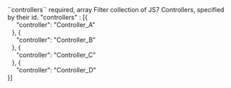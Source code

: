 <tr>
<td>``controllers``</td>
<td>required, array</td>
<td>Filter collection of JS7 Controllers, specified by their id.</td>
<td> "controllers" : [{
  <div style="padding-left:20px;">"controller": "Controller_A"</div>
  <div style="padding-left:10px;">}, {</div>
  <div style="padding-left:20px;">"controller": "Controller_B"</div>
  <div style="padding-left:10px;">}, {</div>
  <div style="padding-left:20px;">"controller": "Controller_C"</div>
  <div style="padding-left:10px;">}, {</div>
  <div style="padding-left:20px;">"controller": "Controller_D"</div>
  }]</td>
<td></td>
</tr>
